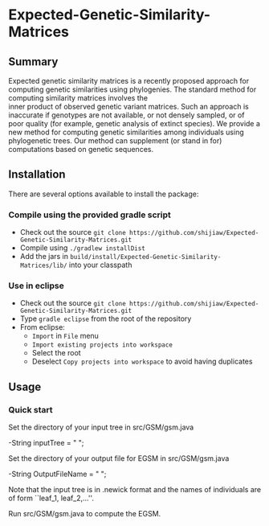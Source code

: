 # Expected-Genetic-Similarity-Matrices
Summary
-------

<!-- [![Build Status](https://travis-ci.org/alexandrebouchard/phylosmcsampler.png?branch=master)](https://travis-ci.org/alexandrebouchard/phylosmcsampler) -->

Expected genetic similarity matrices is a recently proposed approach for computing genetic similarities using phylogenies. 
The standard method for computing similarity matrices involves the  
inner product of observed genetic variant matrices. Such an approach is inaccurate if genotypes are not available, or not densely sampled, or of poor quality (for example, genetic analysis of extinct species). We provide a new method for computing genetic similarities among individuals using phylogenetic trees. Our method can supplement (or stand in for) computations based on genetic sequences. 

Installation
------------


There are several options available to install the package:

### Compile using the provided gradle script

- Check out the source ``git clone https://github.com/shijiaw/Expected-Genetic-Similarity-Matrices.git``
- Compile using ``./gradlew installDist``
- Add the jars in ``build/install/Expected-Genetic-Similarity-Matrices/lib/`` into your classpath

### Use in eclipse

- Check out the source ``git clone https://github.com/shijiaw/Expected-Genetic-Similarity-Matrices.git``
- Type ``gradle eclipse`` from the root of the repository
- From eclipse:
  - ``Import`` in ``File`` menu
  - ``Import existing projects into workspace``
  - Select the root
  - Deselect ``Copy projects into workspace`` to avoid having duplicates


Usage
-----

### Quick start
Set the directory of your input tree in src/GSM/gsm.java

-String inputTree = " ";

Set the directory of your output file for EGSM in src/GSM/gsm.java

-String OutputFileName = " ";

Note that the input tree is in .newick format and the names of individuals are of form ``leaf_1, leaf_2,...''.

Run src/GSM/gsm.java to compute the EGSM. 

